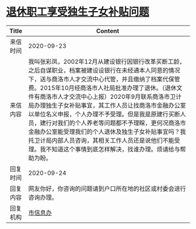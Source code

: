 # <a href="http://www.shangluo.gov.cn/zmhd/ldxxxx.jsp?urltype=leadermail.LeaderMailContentUrl&wbtreeid=1112&leadermailid=6481">退休职工享受独生子女补贴问题</a>
| Title |                                                                                                                                                     Content                                                                                                                                                     |
|:-----:|-----------------------------------------------------------------------------------------------------------------------------------------------------------------------------------------------------------------------------------------------------------------------------------------------------------------|
| 来信时间  | 2020-09-23                                                                                                                                                                                                                                                                                                      |
| 来信内容  | 我叫张彩凤，2002年12月从建设银行因银行改革买断工龄，之后自谋职业，档案被建设设银行在未经通本人同意的情况下，送与商洛市人才交流中心代管，并且缴纳了档案代保管费。2015年10月经商洛市人社局批准办理了退休。（退休文件有商洛市人才交流中心上报）2020年9月联系商洛市卫计局办理独生子女补贴事宜，其工作人员让找商洛市金融办公室以单位名义申报，个人办理不予受理。但是我是原建行买断人员，建行对我们的个人养老等问题都不予理睬，更何况商洛市金融办公室能受理我们的个人退休及独生子女补贴事宜吗？我托卫计局内部人员咨询，其相关工作人员还是说他们不能受理。我不知道这个事情到底怎样解决，找谁办理。烦请给与帮助为盼。 |
| 回复时间  | 2020-09-24                                                                                                                                                                                                                                                                                                      |
| 回复内容  | 网友你好，你咨询的问题请到户口所在地的社区或村委会进行咨询办理。                                                                                                                                                                                                                                                                                |
| 回复机构  | <a href="../../categories/agencies/市信息办.md">市信息办</a>                                                                                                                                                                                                                                                              |
